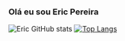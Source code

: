 ### Olá eu sou Eric Pereira
![Eric  GitHub stats](https://github-readme-stats.vercel.app/api?username=ericpereira234&show_icons=true&theme=dark)
[![Top Langs](https://github-readme-stats.vercel.app/api/top-langs/?username=ericpereira234&layout=compact)](https://github.com/anuraghazra/github-readme-stats)

